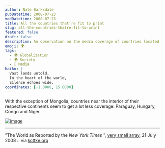 ```yaml
---
author: Nate Barksdale
pubDatetime: 2008-07-23
modDatetime: 2008-07-23
title: All the countries that’re fit to print
slug: all-the-countries-thatre-fit-to-print
featured: false
draft: false
description: An observation on the media coverage of countries located in the interior of continents.
emoji: 🌍
tags:
  - 🌍 Globalization
  - 🌍 Society
  - 📰 Media
haiku: |
  Vast lands untold,  
  In the heart of the world,  
  Silence echoes wide.
coordinates: [-1.0000, 15.0000]
---
```


With the exception of Mongolia, countries near the interior of their respective continents seem to get a lot less coverage: Paraguay, Hungary, Congo and Niger

[![image](http://www.culture-making.com/media/080721_nytimes1.jpg)](http://www.verysmallarray.com/?p=527)

---

"The World as Reported by the _New York Times_ ", [very small array](http://www.verysmallarray.com/?p=527), 21 July 2008 :: via [kottke.org](http://www.kottke.org)
